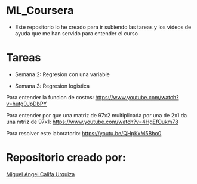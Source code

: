 # ML_Coursera

* Este repositorio lo he creado para ir subiendo las tareas y los videos de ayuda que me han servido para entender el curso

# Tareas

* Semana 2: Regresion con una variable


* Semana 3: Regresion logistica

Para entender la funcion de costos: https://www.youtube.com/watch?v=hutg0JpDbPY

Para entender por que una matriz de 97x2 multiplicada por una de 2x1 da una mtriz de 97x1: https://www.youtube.com/watch?v=4HgEfOukm78

Para resolver este laboratorio: https://youtu.be/QHpKxM5Bho0

# Repositorio creado por:

[Miguel Angel Califa Urquiza](https://www.linkedin.com/in/miguel-califa-7643bb119/)